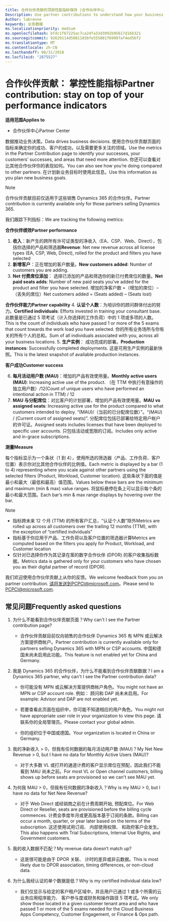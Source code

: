 ```yaml
---
title: 合作伙伴贡献的顶部性能指标保持 |合作伙伴中心
Description: Use partner contributions to understand how your business is growing and succeeding
Author: labrenne
keywords: 业务数据
ms.localizationpriority: medium
ms.openlocfilehash: bfdc1f67225ac7ca24fa33d3992b95617d16b321
ms.sourcegitcommit: 92629114d5081103bfe555081f69997af4ed56f2
ms.translationtype: MT
ms.contentlocale: zh-CN
ms.lasthandoff: 08/31/2018
ms.locfileid: "2875527"
---
```

# <a name="partner-contribution-stay-on-top-of-your-performance-indicators"></a><span data-ttu-id="a3572-103">合作伙伴贡献： 掌控性能指标</span><span class="sxs-lookup"><span data-stu-id="a3572-103">Partner contribution: stay on top of your performance indicators</span></span>

**<span data-ttu-id="a3572-104">适用范围</span><span class="sxs-lookup"><span data-stu-id="a3572-104">Applies to</span></span>**
- <span data-ttu-id="a3572-105">合作伙伴中心</span><span class="sxs-lookup"><span data-stu-id="a3572-105">Partner Center</span></span>

<span data-ttu-id="a3572-106">数据推动业务决策。</span><span class="sxs-lookup"><span data-stu-id="a3572-106">Data drives business decisions.</span></span> <span data-ttu-id="a3572-107">使用合作伙伴贡献页面的指标来确定你的成功、客户的成功，以及需要更多关注的领域。</span><span class="sxs-lookup"><span data-stu-id="a3572-107">Use the metrics in the Partner Contribution page to identify your successes, your customers’ successes, and areas that need more attention.</span></span> <span data-ttu-id="a3572-108">你还可以查看对比其他合作伙伴你的表现如何。</span><span class="sxs-lookup"><span data-stu-id="a3572-108">You can also see how you’re doing compared to other partners.</span></span> <span data-ttu-id="a3572-109">在计划新业务目标时使用此信息。</span><span class="sxs-lookup"><span data-stu-id="a3572-109">Use this information as you plan new business goals.</span></span>

>[!NOTE]
><span data-ttu-id="a3572-110">合作伙伴贡献目前仅适用于这些销售 Dynamics 365 的合作伙伴。</span><span class="sxs-lookup"><span data-stu-id="a3572-110">Partner contribution is currently available only for those partners selling Dynamics 365.</span></span>

<span data-ttu-id="a3572-111">我们跟踪下列指标：</span><span class="sxs-lookup"><span data-stu-id="a3572-111">We are tracking the following metrics:</span></span>

**<span data-ttu-id="a3572-112">合作伙伴绩效</span><span class="sxs-lookup"><span data-stu-id="a3572-112">Partner performance</span></span>**

1. <span data-ttu-id="a3572-113">**收入**：新产生的跨所有许可证类型的净收入（EA、CSP、Web、Direct），包括你选择的产品和筛选器</span><span class="sxs-lookup"><span data-stu-id="a3572-113">**Revenue**: Net new revenue across all license types (EA, CSP, Web, Direct), rolled for the product and filters you have selected</span></span>
2. <span data-ttu-id="a3572-114">**新增客户**：正在增加的客户数量。</span><span class="sxs-lookup"><span data-stu-id="a3572-114">**New customers added**: Number of customers you are adding.</span></span>
3. <span data-ttu-id="a3572-115">**Net 付费席位添加**： 选择已添加的产品和筛选你的新已付费席位的数量。</span><span class="sxs-lookup"><span data-stu-id="a3572-115">**Net paid seats adds**: Number of new paid seats you’ve added for the product and filter you have selected.</span></span>  <span data-ttu-id="a3572-116">增加的净客户数 =（增加的席位）–（丢失的席位）</span><span class="sxs-lookup"><span data-stu-id="a3572-116">Net customers added = (Seats added) – (Seats lost)</span></span> 

**<span data-ttu-id="a3572-117">合作伙伴能力</span><span class="sxs-lookup"><span data-stu-id="a3572-117">Partner capability</span></span>**
4. <span data-ttu-id="a3572-118">**认证个人数**：为培训你的顾问群体付出的努力。</span><span class="sxs-lookup"><span data-stu-id="a3572-118">**Certified individuals**: Efforts invested in training your consultant base.</span></span> <span data-ttu-id="a3572-119">此数量是已通过 5 项考试（计入你选择的工作负荷）中的 1 项或多项的人数。</span><span class="sxs-lookup"><span data-stu-id="a3572-119">This is the count of individuals who have passed 1 or more of the 5 exams that count towards the work load you have selected.</span></span> <span data-ttu-id="a3572-120">你的所有业务场所与你有关的所有个人的总和。</span><span class="sxs-lookup"><span data-stu-id="a3572-120">Sum of all individuals associated with you, across all your business locations.</span></span>
5. <span data-ttu-id="a3572-121">**生产实例**： 成功完成的部署。</span><span class="sxs-lookup"><span data-stu-id="a3572-121">**Production instances**: Successfully completed deployments.</span></span> <span data-ttu-id="a3572-122">这是可用生产实例的最新快照。</span><span class="sxs-lookup"><span data-stu-id="a3572-122">This is the latest snapshot of available production instances.</span></span>

**<span data-ttu-id="a3572-123">客户成功</span><span class="sxs-lookup"><span data-stu-id="a3572-123">Customer success</span></span>**

6.  <span data-ttu-id="a3572-124">**每月活动用户数 (MAU)**：增加的产品有效使用量。</span><span class="sxs-lookup"><span data-stu-id="a3572-124">**Monthly active users (MAU)**: Increasing active use of the product.</span></span>
<span data-ttu-id="a3572-125">（在 TTM 中执行有意操作的独立用户数）/12</span><span class="sxs-lookup"><span data-stu-id="a3572-125">(Count of unique users who have performed an intentional action in TTM) / 12</span></span>
7. <span data-ttu-id="a3572-126">**MAU 与分配席位**：对比客户的计划部署，增加的产品有效使用量。</span><span class="sxs-lookup"><span data-stu-id="a3572-126">**MAU vs assigned seats**: Increasing active use for the product compared to what customers intended to deploy.</span></span> <span data-ttu-id="a3572-127">“(MAU)/（当前的已分配席位数）”。</span><span class="sxs-lookup"><span data-stu-id="a3572-127">“(MAU) / (Current count of assigned seats)”.</span></span> <span data-ttu-id="a3572-128">分配席位包括已部署给特定用户帐户的许可证。</span><span class="sxs-lookup"><span data-stu-id="a3572-128">Assigned seats includes licenses that have been deployed to specific user accounts.</span></span>  <span data-ttu-id="a3572-129">只包括活动或宽限的订阅。</span><span class="sxs-lookup"><span data-stu-id="a3572-129">Includes only active and in-grace subscriptions.</span></span> 


**<span data-ttu-id="a3572-130">测量</span><span class="sxs-lookup"><span data-stu-id="a3572-130">Measure</span></span>**

<span data-ttu-id="a3572-131">每个指标显示为一个条状（1 到 4），使用所选的筛选器（产品、工作负荷、客户位置）表示你对比其他合作伙伴的比例值。</span><span class="sxs-lookup"><span data-stu-id="a3572-131">Each metric is displayed by a bar (1 to 4) representing where you scale against other partners using the selected filters (Product, Workload, Customer location).</span></span> <span data-ttu-id="a3572-132">这些条状下面的值是最小和最大（最低和最高）值范围。</span><span class="sxs-lookup"><span data-stu-id="a3572-132">Values below these bars are the minimum and maximum (min & max) value ranges.</span></span> <span data-ttu-id="a3572-133">将鼠标悬停在条上可以显示每个条的最小和最大范围。</span><span class="sxs-lookup"><span data-stu-id="a3572-133">Each bar’s min & max range displays by hovering over the bar.</span></span>  

>[!NOTE] 
>- <span data-ttu-id="a3572-134">指标跨未来 12 个月 (TTM) 的所有客户汇总，“认证个人数”除外</span><span class="sxs-lookup"><span data-stu-id="a3572-134">Metrics are rolled up across all customers over the trailing 12 months (TTM), with the exception of “certified individuals”</span></span>        
>- <span data-ttu-id="a3572-135">指标基于你应用于产品、工作负荷以及客户位置的筛选器计算</span><span class="sxs-lookup"><span data-stu-id="a3572-135">Metrics are computed based on the filters you apply for Product, Workload, and Customer location</span></span>
>- <span data-ttu-id="a3572-136">仅针对已选择你作为其记录在案的数字合作伙伴 (DPOR) 的客户收集指标数据。</span><span class="sxs-lookup"><span data-stu-id="a3572-136">Metrics data is gathered only for your customers who have chosen you as their digital partner of record (DPOR).</span></span> 

<span data-ttu-id="a3572-137">我们欢迎使用合作伙伴贡献上从你的反馈。</span><span class="sxs-lookup"><span data-stu-id="a3572-137">We welcome feedback from you on partner contribution.</span></span> <span data-ttu-id="a3572-138">请将发送到PCPCI@microsoft.com。</span><span class="sxs-lookup"><span data-stu-id="a3572-138">Please send to PCPCI@microsoft.com.</span></span>  

## <a name="frequently-asked-questions"></a><span data-ttu-id="a3572-139">常见问题</span><span class="sxs-lookup"><span data-stu-id="a3572-139">Frequently asked questions</span></span>

1. <span data-ttu-id="a3572-140">为什么不能看到合作伙伴贡献页面？</span><span class="sxs-lookup"><span data-stu-id="a3572-140">Why can't I see the Partner contribution page?</span></span>
    - <span data-ttu-id="a3572-141">合作伙伴贡献目前仅向销售的合作伙伴 Dynamics 365 有 MPN 或云解决方案提供商帐户。</span><span class="sxs-lookup"><span data-stu-id="a3572-141">Partner contribution is currently available only for partners selling Dynamics 365 with MPN or CSP accounts.</span></span> <span data-ttu-id="a3572-142">中国和德国未尚未启用此功能。</span><span class="sxs-lookup"><span data-stu-id="a3572-142">This feature is not enabled yet for China and Germany.</span></span>
2. <span data-ttu-id="a3572-143">我是 Dynamics 365 的合作伙伴，为什么不能看到合作伙伴贡献数据？</span><span class="sxs-lookup"><span data-stu-id="a3572-143">I am a Dynamics 365 partner, why can't I see the Partner contribution data?</span></span>
      - <span data-ttu-id="a3572-144">你可能没有 MPN 或云解决方案提供商帐户角色。</span><span class="sxs-lookup"><span data-stu-id="a3572-144">You might not have an MPN or CSP account role.</span></span> <span data-ttu-id="a3572-145">例如： 顾问和 DAP 尚未未启用。</span><span class="sxs-lookup"><span data-stu-id="a3572-145">For example: Advisor and DAP are not enabled yet.</span></span>  
    - <span data-ttu-id="a3572-146">若要查看此页面在组织中，你可能不知道相应的用户角色。</span><span class="sxs-lookup"><span data-stu-id="a3572-146">You might not have appropriate user role in your organization to view this page.</span></span> <span data-ttu-id="a3572-147">请联系你的全局管理员。</span><span class="sxs-lookup"><span data-stu-id="a3572-147">Please contact your global admin.</span></span>

    - <span data-ttu-id="a3572-148">你的组织位于中国或德国。</span><span class="sxs-lookup"><span data-stu-id="a3572-148">Your organization is located in China or Germany.</span></span>

3. <span data-ttu-id="a3572-149">我的净新收入 > 0，但我有任何数据的每月活动用户数 (MAU)？</span><span class="sxs-lookup"><span data-stu-id="a3572-149">My Net New Revenue > 0, but I have no data for Monthly Active Users (MAU)?</span></span>
    - <span data-ttu-id="a3572-150">对于大多数 VL 或打开的通道计费的客户显示席位在预配，因此我们不能看到 MAU 尚未之前。</span><span class="sxs-lookup"><span data-stu-id="a3572-150">For most VL or Open channel customers, billing shows up before seats are provisioned so we can't see MAU yet.</span></span>

4.  <span data-ttu-id="a3572-151">为何我 MAU > 0，但我有任何数据的净新收入？</span><span class="sxs-lookup"><span data-stu-id="a3572-151">Why is my MAU > 0, but I have no data for Net New Revenue?</span></span>
    - <span data-ttu-id="a3572-152">对于 Web Direct 或经销商之前在计费周期开始, 预配席位。</span><span class="sxs-lookup"><span data-stu-id="a3572-152">For Web Direct or Reseller, seats are provisioned before the billing cycle commences.</span></span> <span data-ttu-id="a3572-153">计费会季度年月或更高版本基于订阅的条款。</span><span class="sxs-lookup"><span data-stu-id="a3572-153">Billing can occur a month, quarter, or year later based on the terms of the subscription.</span></span> <span data-ttu-id="a3572-154">这还使用试用订阅、 内部使用权限、 和政府客户会发生。</span><span class="sxs-lookup"><span data-stu-id="a3572-154">This also happens with Trial Subscriptions, Internal Use Rights, and Government customers.</span></span>
5.  <span data-ttu-id="a3572-155">我的收入数据不匹配？</span><span class="sxs-lookup"><span data-stu-id="a3572-155">My revenue data doesn’t match up?</span></span>
    - <span data-ttu-id="a3572-156">这是很可能是由于 DPOR 关联、 计时的差异或非云数据。</span><span class="sxs-lookup"><span data-stu-id="a3572-156">This is most likely due to DPOR association, timing differences, or non-cloud data.</span></span>
6.  <span data-ttu-id="a3572-157">为什么我经认证的单个数据是低？</span><span class="sxs-lookup"><span data-stu-id="a3572-157">Why is my certified individual data low?</span></span>
    - <span data-ttu-id="a3572-158">我们仅显示与给定的客户租户区域中，并且用户已通过 1 或多个所需的云业务应用程序能力、 客户参与度或财务和操作路径 5 项考试。</span><span class="sxs-lookup"><span data-stu-id="a3572-158">We only show those located in a given customer tenant area and who have passed 1 or more of the 5 exams needed for the Cloud Business Apps Competency, Customer Engagement, or Finance & Ops path.</span></span>   